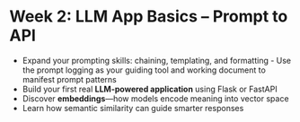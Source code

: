 # Week 2: LLM App Basics – Prompt to API

- Expand your prompting skills: chaining, templating, and formatting - Use the prompt logging as your guiding tool and working document to manifest prompt patterns
- Build your first real **LLM-powered application** using Flask or FastAPI
- Discover **embeddings**—how models encode meaning into vector space
- Learn how semantic similarity can guide smarter responses